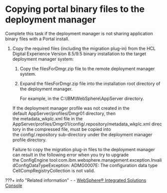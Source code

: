 # Copying portal binary files to the deployment manager

Complete this task if the deployment manager is not sharing application binary files with a Portal install.

1.  Copy the required files \(including the migration plug-in\) from the HCL Digital Experience Version 8.5/9.5 binary installation to the target deployment manager system:

    1.  Copy the filesForDmgr.zip file to the remote deployment manager system.

    2.  Expand the filesForDmgr.zip file into the installation root directory of the deployment manager. 

        For example, in the C:\\IBM\\WebSphere\\AppServer directory.

    If the deployment manager profile was not created in the default AppServer/profiles/Dmgr01 directory, then the metadata\_wkplc.xml file in the AppServer/profiles/Dmgr01/config/.repository/metadata\_wkplc.xml directory in the compressed file, must be copied into the config/.repository sub-directory under the deployment manager profile directory.

    Failure to copy the migration plug-in files to the deployment manager can result in the following error when you try to upgrade the ConfigEngine tool:com.ibm.websphere.management.exception.InvalidConfigDataTypeException: ADMG0007E: The configuration data type CellCompRegistryCollection is not valid.


???+ info "Related information"
    -  - [WebSphere® Integrated Solutions Console](../../portal_admin_tools/WebSphere_Integrated_Solutions_Console.md)



